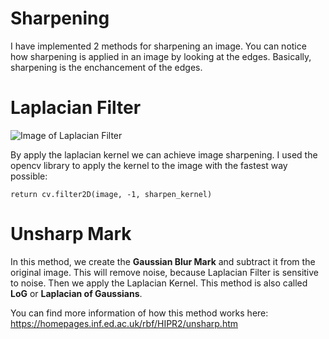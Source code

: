 # Sharpening

I have implemented 2 methods for sharpening an image. You can notice how sharpening is applied in an image by looking at the edges. Basically, sharpening is the enchancement of the edges.

# Laplacian Filter

![Image of Laplacian Filter](https://wikimedia.org/api/rest_v1/media/math/render/svg/beb8b9a493e8b9cf5deccd61bd845a59ea2e62cc)

By apply the laplacian kernel we can achieve image sharpening. I used the opencv library to apply the kernel to the image with the fastest way possible:

    return cv.filter2D(image, -1, sharpen_kernel)
    
# Unsharp Mark
In this method, we create the **Gaussian Blur Mark** and subtract it from the original image. This will remove noise, because Laplacian Filter is sensitive to noise. Then we apply the Laplacian Kernel. This method is also called **LoG** or **Laplacian of Gaussians**.

You can find more information of how this method works here: https://homepages.inf.ed.ac.uk/rbf/HIPR2/unsharp.htm
